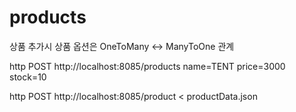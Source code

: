 # products
상품 추가시 상품 옵션은 OneToMany <-> ManyToOne 관계  
                

http POST http://localhost:8085/products name=TENT price=3000 stock=10

http POST http://localhost:8085/product < productData.json 
